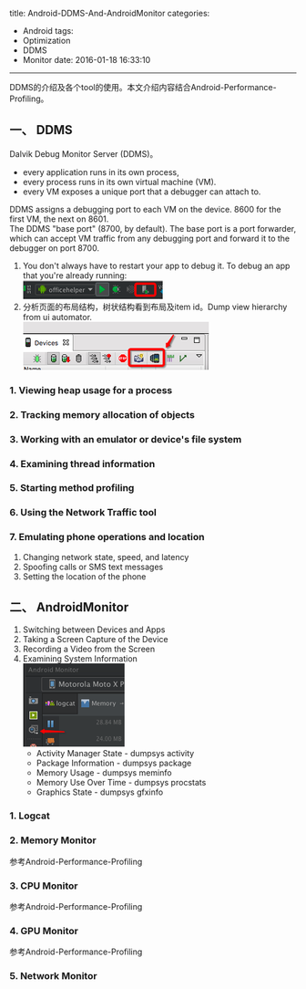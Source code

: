 title: Android-DDMS-And-AndroidMonitor
categories:
  - Android
tags:
  - Optimization
  - DDMS
  - Monitor
date: 2016-01-18 16:33:10
---
DDMS的介绍及各个tool的使用。本文介绍内容结合Android-Performance-Profiling。

## 一、 DDMS
Dalvik Debug Monitor Server (DDMS)。

* every application runs in its own process,
* every process runs in its own virtual machine (VM).
* every VM exposes a unique port that a debugger can attach to.


DDMS assigns a debugging port to each VM on the device. 8600 for the first VM, the next on 8601.    
The DDMS "base port" (8700, by default). The base port is a port forwarder, which can accept VM traffic from any debugging port and forward it to the debugger on port 8700. 


1. You don't always have to restart your app to debug it. To debug an app that you're already running:    
![](https://github.com/ccSun/hexoBlogOnGitHub/blob/master/source/_posts/android-ddms-and-monitor/ddms_connect.png?raw=true)
2. 分析页面的布局结构，树状结构看到布局及item id。Dump view hierarchy from ui automator.    
![](https://github.com/ccSun/hexoBlogOnGitHub/blob/master/source/_posts/android-ddms-and-monitor/view_hierarchy.png?raw=true)

### 1. Viewing heap usage for a process
### 2. Tracking memory allocation of objects
### 3. Working with an emulator or device's file system
### 4. Examining thread information
### 5. Starting method profiling
### 6. Using the Network Traffic tool
### 7. Emulating phone operations and location
1. Changing network state, speed, and latency
2. Spoofing calls or SMS text messages
3. Setting the location of the phone

## 二、 AndroidMonitor
 1. Switching between Devices and Apps 
 2. Taking a Screen Capture of the Device 
 3. Recording a Video from the Screen 
 4. Examining System Information     
 ![](https://github.com/ccSun/hexoBlogOnGitHub/blob/master/source/_posts/android-ddms-and-monitor/system_info.png?raw=true)
    * Activity Manager State - dumpsys activity
    * Package Information - dumpsys package
    * Memory Usage - dumpsys meminfo
    * Memory Use Over Time - dumpsys procstats
    * Graphics State - dumpsys gfxinfo
    
### 1. Logcat
### 2. Memory Monitor
参考Android-Performance-Profiling
### 3. CPU Monitor
参考Android-Performance-Profiling
### 4. GPU Monitor
参考Android-Performance-Profiling
### 5. Network Monitor